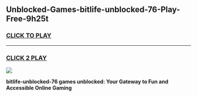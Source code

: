 
## Unblocked-Games-bitlife-unblocked-76-Play-Free-9h25t
<h3>
<a href="https://premium76.site?title=bitlife-unblocked-76&ref=23A">CLICK TO PLAY</a></h3>
<hr>

<h3>
<a href="https://premium76.site?title=bitlife-unblocked-76&ref=23A">CLICK 2 PLAY</a>
  
</h3>

<a href="https://premium76.site?title=bitlife-unblocked-76&ref=23A"><img src="https://clearcache.store/games.png"></a>


**bitlife-unblocked-76 games unblocked: Your Gateway to Fun and Accessible Online Gaming**

